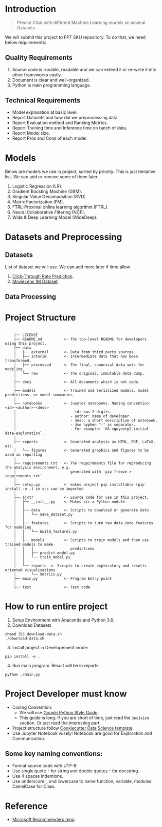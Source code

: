 # Introduction

> Predict Click with different Machine Learning models on several Datasets.

We will submit this project to FPT SKU repository. To do that, we need below requirements:

## Quality Requirements

1. Source code is runable, readable and we can extend it or re-write it into other frameworks easily.
2. Document is clear and well-organized.
3. Python is main programming language.

## Technical Requirements

- Model explanation at basic level.
- Report Datasets and how did we preprocessing data.
- Report Evaluation method and Ranking Metrics.
- Report Training time and Inference time on batch of data.
- Report Model size.
- Report Pros and Cons of each model.

# Models

Below are models we use in project, sorted by priority. This is just tentative list. We can add or remove some of them later.

1. Logistic Regression (LR).
2. Gradient Boosting Machine (GBM).
3. Singular Value Decomposition (SVD).
4. Matrix Factorization (FM).
5. FTRL-Proximal online learning algorithm (FTRL).
6. Neural Collaborative Filtering (NCF).
7. Wide & Deep Learning Model (WideDeep).

# Datasets and Preprocessing

## Datasets

List of dataset we will use. We can add more later if time allow.

1. [Click-Through Rate Prediction](https://www.kaggle.com/c/avazu-ctr-prediction/data).
2. [MovieLens 1M Dataset](https://grouplens.org/datasets/movielens/1m/).

## Data Processing


# Project Structure

```

    ├── LICENSE
    ├── README.md          <- The top-level README for developers using this project.
    ├── data
    │   ├── external       <- Data from third party sources.
    │   ├── interim        <- Intermediate data that has been transformed.
    │   ├── processed      <- The final, canonical data sets for modeling.
    │   └── raw            <- The original, immutable data dump.
    │
    ├── docs               <- All documents which is not code.
    │
    ├── models             <- Trained and serialized models, model predictions, or model summaries
    │
    ├── notebooks          <- Jupyter notebooks. Naming convention: <id>-<author>-<desc>
    │                         - id: has 2 digits.
    │                         - author: name of developer.
    │                         - desc: a short description of notebook.
    │                         - Use hyphen "-" as separator.
    │                         - For example: `08-nguyentp2-initial-data-exploration`.
    │
    ├── reports            <- Generated analysis as HTML, PDF, LaTeX, etc.
    │   └── figures        <- Generated graphics and figures to be used in reporting
    │
    ├── requirements.txt   <- The requirements file for reproducing the analysis environment, e.g.
    │                         generated with `pip freeze > requirements.txt`
    │
    ├── setup.py           <- makes project pip installable (pip install -e .) so src can be imported
    │
    ├── ajctr              <- Source code for use in this project.
    │   ├── __init__.py    <- Makes src a Python module
    │   │
    │   ├── data           <- Scripts to download or generate data
    │   │   └── make_dataset.py
    │   │
    │   ├── features       <- Scripts to turn raw data into features for modeling
    │   │   └── build_features.py
    │   │
    │   ├── models         <- Scripts to train models and then use trained models to make
    │   │   │                 predictions
    │   │   ├── predict_model.py
    │   │   └── train_model.py
    │   │
    │   └── reports  <- Scripts to create exploratory and results oriented visualizations
    │       └── metrics.py
    ├── main.py            <- Program Entry point
    │
    ├── test               <- Test code

```

# How to run entire project

1. Setup Environment with Anaconda and Python 3.6.
2. Download Datasets

```
chmod 755 download-data.sh
./download-data.sh
```

3. Install project in Developement mode:

```
pip install -e .
```

4. Run main program. Result will be in reports.

```
python ./main.py
```

# Project Developer must know

- Coding Convention:
  - We will use [Google Python Style Guide](https://github.com/google/styleguide/blob/gh-pages/pyguide.md).
  - This guide is long. If you are short of time, just read the `Decision` section. Or just read the interesting part.
- Project structure follow [Cookiecutter Data Science template](https://drivendata.github.io/cookiecutter-data-science/).
- Use Jupyter Notebook wisely! Notebook are good for Exploration and Communication.

## Some key naming conventions:

- Format source code with UTF-8.
- Use single quote `'` for string and double quotes `"` for docstring.
- Use 4 spaces indentions.
- Use underscore `_` and lowercase to name function, variable, modules. CamelCase for Class.

# Reference

- [Microsoft Recommenders repo](https://github.com/microsoft/recommenders).